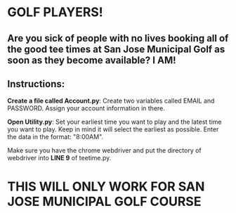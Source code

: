 # GOLF PLAYERS!

## Are you sick of people with no lives booking all of the good tee times at San Jose Municipal Golf as soon as they become available? I AM!

## Instructions:

**Create a file called Account.py**: Create two variables called EMAIL and PASSWORD. Assign your account information in there.


**Open Utility.py**: Set your earliest time you want to play and the latest time you want to play. Keep in mind it will select the earliest as possible. Enter the data in the format: "8:00AM".


Make sure you have the chrome webdriver and put the directory of webdriver into **LINE 9** of teetime.py.

# THIS WILL ONLY WORK FOR SAN JOSE MUNICIPAL GOLF COURSE